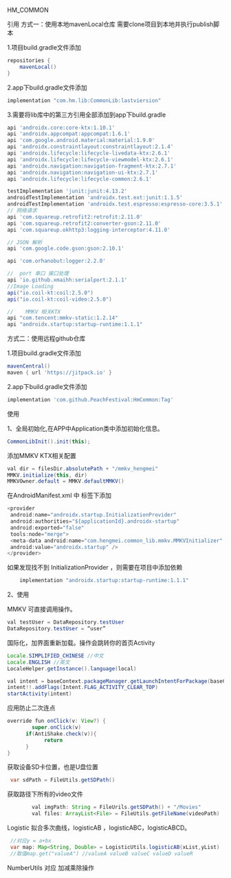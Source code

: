 HM_COMMON

引用
方式一：使用本地mavenLocal仓库  需要clone项目到本地并执行publish脚本


1.项目build.gradle文件添加
```groovy
repositories {
    mavenLocal()
}
```

2.app下build.gradle文件添加
```groovy
implementation "com.hm.lib:CommonLib:lastviersion"
```

3.需要将lib库中的第三方引用全部添加到app下build.gradle
```groovy
api 'androidx.core:core-ktx:1.10.1'
api 'androidx.appcompat:appcompat:1.6.1'
api 'com.google.android.material:material:1.9.0'
api 'androidx.constraintlayout:constraintlayout:2.1.4'
api 'androidx.lifecycle:lifecycle-livedata-ktx:2.6.1'
api 'androidx.lifecycle:lifecycle-viewmodel-ktx:2.6.1'
api 'androidx.navigation:navigation-fragment-ktx:2.7.1'
api 'androidx.navigation:navigation-ui-ktx:2.7.1'
api 'androidx.lifecycle:lifecycle-common:2.6.1'

testImplementation 'junit:junit:4.13.2'
androidTestImplementation 'androidx.test.ext:junit:1.1.5'
androidTestImplementation 'androidx.test.espresso:espresso-core:3.5.1'
// 网络请求
api 'com.squareup.retrofit2:retrofit:2.11.0'
api 'com.squareup.retrofit2:converter-gson:2.11.0'
api 'com.squareup.okhttp3:logging-interceptor:4.11.0'

// JSON 解析
api 'com.google.code.gson:gson:2.10.1'

api 'com.orhanobut:logger:2.2.0'

//  port 串口 接口处理
api 'io.github.xmaihh:serialport:2.1.1'
//Image Loading
api("io.coil-kt:coil:2.5.0")
api("io.coil-kt:coil-video:2.5.0")

//    MMKV 相关KTX
api "com.tencent:mmkv-static:1.2.14"
api "androidx.startup:startup-runtime:1.1.1"
```

方式二：使用远程github仓库


1.项目build.gradle文件添加
```groovy
mavenCentral()
maven { url 'https://jitpack.io' }
```

2.app下build.gradle文件添加
```groovy
implementation 'com.github.PeachFestival:HmCommon:Tag'
```

使用

1、全局初始化,在APP中Application类中添加初始化信息。

```Java
CommonLibInit().init(this);
```

添加MMKV KTX相关配置

```Java
val dir = filesDir.absolutePath + "/mmkv_hengmei"
MMKV.initialize(this, dir)
MMKVOwner.default = MMKV.defaultMMKV()
```

在AndroidManifest.xml 中 <application/>标签下添加 

```java
<provider  
 android:name="androidx.startup.InitializationProvider"  
 android:authorities="${applicationId}.androidx-startup"  
 android:exported="false"  
 tools:node="merge">  
 <meta-data android:name="com.hengmei.common_lib.mmkv.MMKVInitializer"  
 android:value="androidx.startup" />  
</provider>
```

如果发现找不到 InitializationProvider ，则需要在项目中添加依赖 

```java
    implementation "androidx.startup:startup-runtime:1.1.1"
```

2、使用

MMKV 可直接调用操作。

```java
val testUser = DataRepository.testUser 
DataRepository.testUser = “user”
```

国际化，加界面重新加载。操作会跳转你的首页Activity

```java
Locale.SIMPLIFIED_CHINESE //中文
Locale.ENGLISH //英文
LocaleHelper.getInstance().language(local)

val intent = baseContext.packageManager.getLaunchIntentForPackage(baseContext.packageName)
intent!!.addFlags(Intent.FLAG_ACTIVITY_CLEAR_TOP)
startActivity(intent)
```

应用防止二次连点

```java
override fun onClick(v: View?) {
        super.onClick(v)
      if(AntiShake.check(v)){
            return
      }
}
```

获取设备SD卡位置，也是U盘位置

```java
 var sdPath = FileUtils.getSDPath()
```

获取路径下所有的video文件

```java
        val imgPath: String = FileUrils.getSDPath() + "/Movies"
        val files: ArrayList<File> = FileUtils.getFileName(videoPath)
```

Logistic 拟合多次曲线，logisticAB ，logisticABC，logisticABCD。

```java
 //对应y = a+bx
 var map: Map<String, Double> = LogisticUtils.logisticAB(xList,yList)
 //取值map.get("valueA") //valueA valueB valueC valueD valueR
```

NumberUtils 对应 加减乘除操作
